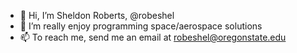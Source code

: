 - 👋 Hi, I’m Sheldon Roberts, @robeshel
- 👀 I’m really enjoy programming space/aerospace solutions
- 📫 To reach me, send me an email at robeshel@oregonstate.edu

<!---
robeshel/robeshel is a ✨ special ✨ repository because its `README.md` (this file) appears on your GitHub profile.
You can click the Preview link to take a look at your changes.
--->
